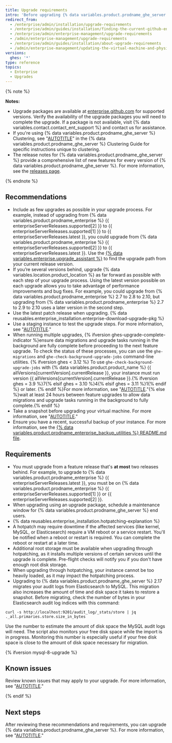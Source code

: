 ```yaml
---
title: Upgrade requirements
intro: 'Before upgrading {% data variables.product.prodname_ghe_server %}, review these recommendations and requirements to plan your upgrade strategy.'
redirect_from:
  - /enterprise/admin/installation/upgrade-requirements
  - /enterprise/admin/guides/installation/finding-the-current-github-enterprise-release
  - /enterprise/admin/enterprise-management/upgrade-requirements
  - /admin/enterprise-management/upgrade-requirements
  - /enterprise/admin/guides/installation/about-upgrade-requirements
  - /admin/enterprise-management/updating-the-virtual-machine-and-physical-resources/upgrade-requirements
versions:
  ghes: '*'
type: reference
topics:
  - Enterprise
  - Upgrades
---
```

{% note %}

**Notes:**
- Upgrade packages are available at [enterprise.github.com](https://enterprise.github.com/releases) for supported versions. Verify the availability of the upgrade packages you will need to complete the upgrade. If a package is not available, visit {% data variables.contact.contact_ent_support %} and contact us for assistance.
- If you're using {% data variables.product.prodname_ghe_server %} Clustering, see "[AUTOTITLE](/admin/enterprise-management/configuring-clustering/upgrading-a-cluster)" in the {% data variables.product.prodname_ghe_server %} Clustering Guide for specific instructions unique to clustering.
- The release notes for {% data variables.product.prodname_ghe_server %} provide a comprehensive list of new features for every version of {% data variables.product.prodname_ghe_server %}. For more information, see the [releases page](https://enterprise.github.com/releases).

{% endnote %}

## Recommendations

- Include as few upgrades as possible in your upgrade process. For example, instead of upgrading from {% data variables.product.prodname_enterprise %} {{ enterpriseServerReleases.supported[2] }} to {{ enterpriseServerReleases.supported[1] }} to {{ enterpriseServerReleases.latest }}, you could upgrade from {% data variables.product.prodname_enterprise %} {{ enterpriseServerReleases.supported[2] }} to {{ enterpriseServerReleases.latest }}. Use the [{% data variables.enterprise.upgrade_assistant %}](https://support.github.com/enterprise/server-upgrade) to find the upgrade path from your current release version.
- If you’re several versions behind, upgrade {% data variables.location.product_location %} as far forward as possible with each step of your upgrade process. Using the latest version possible on each upgrade allows you to take advantage of performance improvements and bug fixes. For example, you could upgrade from {% data variables.product.prodname_enterprise %} 2.7 to 2.8 to 2.10, but upgrading from {% data variables.product.prodname_enterprise %} 2.7 to 2.9 to 2.10 uses a later version in the second step.
- Use the latest patch release when upgrading. {% data reusables.enterprise_installation.enterprise-download-upgrade-pkg %}
- Use a staging instance to test the upgrade steps. For more information, see "[AUTOTITLE](/admin/installation/setting-up-a-github-enterprise-server-instance/setting-up-a-staging-instance)."
- When running multiple upgrades, {% ifversion ghes-upgrade-complete-indicator %}ensure data migrations and upgrade tasks running in the background are fully complete before proceeding to the next feature upgrade. To check the status of these processes, you can use the `ghe-migrations` and `ghe-check-background-upgrade-jobs` command-line utilities. {% ifversion ghes < 3.12 %} To use `ghe-check-background-upgrade-jobs` with {% data variables.product.product_name %} {{ allVersions[currentVersion].currentRelease }}, your instance must run version {{ allVersions[currentVersion].currentRelease }}.{% ifversion ghes = 3.9 %}7{% elsif ghes = 3.10 %}4{% elsif ghes = 3.11 %}1{% endif %} or later. {% endif %}For more information, see "[AUTOTITLE](/admin/configuration/configuring-your-enterprise/command-line-utilities#upgrading-github-enterprise-server)."{% else %}wait at least 24 hours between feature upgrades to allow data migrations and upgrade tasks running in the background to fully complete.{% endif %}
- Take a snapshot before upgrading your virtual machine. For more information, see "[AUTOTITLE](/admin/enterprise-management/updating-the-virtual-machine-and-physical-resources/upgrading-github-enterprise-server#taking-a-snapshot)."
- Ensure you have a recent, successful backup of your instance. For more information, see the [{% data variables.product.prodname_enterprise_backup_utilities %} README.md file](https://github.com/github/backup-utils#readme).

## Requirements

- You must upgrade from a feature release that's **at most** two releases behind. For example, to upgrade to {% data variables.product.prodname_enterprise %} {{ enterpriseServerReleases.latest }}, you must be on {% data variables.product.prodname_enterprise %} {{ enterpriseServerReleases.supported[1] }} or {{ enterpriseServerReleases.supported[2] }}.
- When upgrading using an upgrade package, schedule a maintenance window for {% data variables.product.prodname_ghe_server %} end users.
- {% data reusables.enterprise_installation.hotpatching-explanation %}
- A hotpatch may require downtime if the affected services (like kernel, MySQL, or Elasticsearch) require a VM reboot or a service restart. You'll be notified when a reboot or restart is required. You can complete the reboot or restart at a later time.
- Additional root storage must be available when upgrading through hotpatching, as it installs multiple versions of certain services until the upgrade is complete. Pre-flight checks will notify you if you don't have enough root disk storage.
- When upgrading through hotpatching, your instance cannot be too heavily loaded, as it may impact the hotpatching process.
- Upgrading to {% data variables.product.prodname_ghe_server %} 2.17 migrates your audit logs from Elasticsearch to MySQL. This migration also increases the amount of time and disk space it takes to restore a snapshot. Before migrating, check the number of bytes in your Elasticsearch audit log indices with this command:

``` shell
curl -s http://localhost:9201/audit_log/_stats/store | jq ._all.primaries.store.size_in_bytes
```

Use the number to estimate the amount of disk space the MySQL audit logs will need. The script also monitors your free disk space while the import is in progress. Monitoring this number is especially useful if your free disk space is close to the amount of disk space necessary for migration.

{% ifversion mysql-8-upgrade %}

## Known issues

Review known issues that may apply to your upgrade. For more information, see "[AUTOTITLE](/admin/enterprise-management/updating-the-virtual-machine-and-physical-resources/known-issues-with-upgrades-to-your-instance)."

{% endif %}

## Next steps

After reviewing these recommendations and requirements, you can upgrade {% data variables.product.prodname_ghe_server %}. For more information, see "[AUTOTITLE](/admin/enterprise-management/updating-the-virtual-machine-and-physical-resources/upgrading-github-enterprise-server)."
